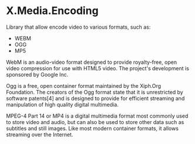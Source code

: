 X.Media.Encoding
================

Library that allow encode video to various formats, such as:
- WEBM
- OGG
- MP5

WebM is an audio-video format designed to provide royalty-free, open video compression for use with HTML5 video. The project's development is sponsored by Google Inc.

Ogg is a free, open container format maintained by the Xiph.Org Foundation. The creators of the Ogg format state that it is unrestricted by software patents[4] and is designed to provide for efficient streaming and manipulation of high quality digital multimedia.

MPEG-4 Part 14 or MP4 is a digital multimedia format most commonly used to store video and audio, but can also be used to store other data such as subtitles and still images. Like most modern container formats, it allows streaming over the Internet.
